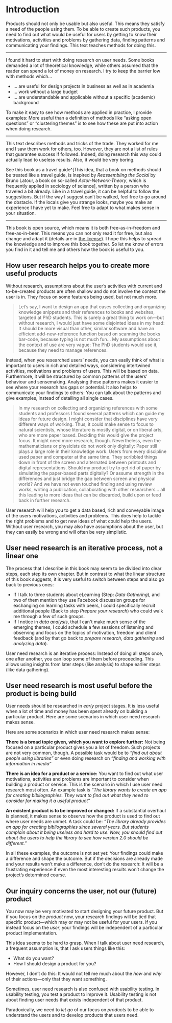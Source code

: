 # Introduction

<!-- TODO feels disjointed-->

Products should not only be usable but also useful. This means they satisfy a need of the people using them. To be able to create such products, you need to find out what would be useful for users by getting to know their motivations, activities and problems by gathering data, finding patterns and communicating your findings. This text teaches methods for doing this.

----------------

I found it hard to start with doing research on user needs. Some books demanded a lot of theoretical knowledge, while others assumed that the reader can spend a lot of money on research.  I try to keep the barrier low with methods which…

* … are useful for design projects in business as well as in academia
* … work without a large budget
* … are understandable and applicable without a specific (academic) background

To make it easy to see how methods are applied in practice, I provide examples: More useful than a definition of methods like “asking open questions” or “clustering themes” is to see how these are put into action when doing research.

---------------------

This text describes methods and tricks of the trade. They worked for me and I saw them work for others, too.  However, they are not a list of rules that guarantee success if followed. Indeed, doing research this way could actually lead to useless results. Also, it would be very boring. 

See this book as a travel guide^[This idea, that  a book on methods should be treated like a travel guide, is inspired by _Reassembling the Social_ by Bruno Latour, a book on so-called _Actor-Network-Theory_, which is frequently applied in sociology of science], written by a person who traveled a bit already. Like in a travel guide, it can be helpful to follow the suggestions. But if the way I suggest can’t be walked, feel free to go around the obstacle. If the locals give you strange looks, maybe you make an experience I have yet to make. Feel free to adapt to what makes sense in your situation.

----------

This book is open source, which means it is both free-as-in-freedom and free-as-in-beer. This means you can not only read it for free, but also change and adapt it (details are in [the license](#license)). <!-- TODO: Check link in generated file -->  I hope this helps to spread the knowledge and to improve this book together. So let me know of errors you find in it and tell me and others how the book is useful to you. 

## How user research helps you to create more useful products

 Without research, assumptions about the user’s activities with current and to-be-created products are often shallow and do not involve the context the user is in. They focus on some features being used, but not much more. 

 > Let’s say, I want to design an app that eases collecting and organizing knowledge snippets and their references to books and websites, targeted at PhD students. This is surely a great thing to work on—but without research, I would just have some disjointed ideas in my head: It should be more visual than other, similar software and have an efficient add-new-reference function based on scanning the books bar-code, because typing is not much fun… My assumptions about the context of use are very vague: The PhD students would use it, because they need to manage references.

 Instead, when you researched users’ needs, you can easily think of what is important to users in rich and detailed ways, considering intertwined activities, motivations and problems of users. This will be based on data. Furthermore, it will be structured by common patterns of the users’ behaviour and sensemaking. Analysing these patterns makes it easier to see where your research has gaps or potential. It also helps to communicate your findings to others: You can talk about the patterns and give examples, instead of detailing all single cases.  

> In my research on collecting and organizing references with some students and professors I found several patterns which can guide my ideas for future design. I might consider that disciplines have very different ways of working. Thus, it could make sense to focus to natural scientists, whose literature is mostly digital, or on liberal arts, who are more paper based. Deciding this would give the project focus. It might need more research, though. Nevertheless, even the mathematicians or physicists do not work only digitally: Paper still plays a large role in their knowledge work. Users from every discipline used paper and computer at the same time. They scribbled things down in front of the screen and alternated between printouts and digital representations. Should my product try to get rid of paper by simulating the paper-based parts digitally? Or assume strength in the differences and just bridge the gap between screen and physical world? 
> And we have not even touched finding and using review works, writing a publication, collaborating with other researchers… all this leading to more ideas that can be discarded, build upon or feed back in further research. 

User research will help you to get a data based, rich and conveyable image of the users motivations, activities and problems. This does help to tackle the right problems and to get new ideas of what could help the users.  Without user research, you may also have assumptions about the user, but they can easily be wrong and will often be very simplistic. 

## User need research is an iterative process, not a linear one

The process that I describe in this book may seem to be divided into clear steps, each step its own chapter. But in contrast to what the linear structure of this book suggests, it is very useful to switch between steps and also go back to previous ones:

* If I talk to three students about eLearning (Step: *Data Gathering*), and two of them mention they use Facebook discussion groups for exchanging on learning tasks with peers, I could specifically recruit additional people (Back to step *Prepare your research*) who could walk me through a few of such groups.
* If I notice in *data analysis*, that I can't make much sense of the emerging themes, I could schedule a few sessions of listening and observing and focus on the topics of motivation, freedom and client feedback (and by that go back to *prepare research*, *data gathering* and *analyzing data*).

User need research is an iterative process: Instead of doing all steps once, one after another, you can loop some of them before proceeding. This allows using insights from later steps (like analysis) to shape earlier steps (like data gathering).

## User need research is most useful before the product is being build

User needs should be researched in *early* project stages. It is less useful when a lot of time and money has been spent already on building a particular product.
Here are some scenarios in which user need research makes sense.

Here are some scenarios in which user need research makes sense:

**There is a broad topic given, which you want to explore further:**  Not being focused on a particular product gives you a lot of freedom. Such projects are not very common, though. A possible task would be to _“find out about people using libraries”_ or even doing research on _“finding and working with information in media”_


**There is an idea for a product or a service:** You want to find out what user motivations, activities and problems are important to consider when building a product or service. This is the scenario in which I use user need research most often. An example task is _“The library wants to create an app for creating bibliographies. They want to find out what they need to consider for making it a useful product”_

**An existent product is to be improved or changed:** If a substantial overhaul is planned, it makes sense to observe how the product is used to find out where user needs are unmet. A task could be: _“The library already provides an app for creating bibliographies since several years. But students complain about it being useless and hard to use. Now, you should find out about the users to help the library to see how version 2.0 should be different.”_

In all these examples, the outcome is not set yet: Your findings could make a difference and shape the outcome. But if the decisions are already made and your results won’t make a difference, don’t do the research: It will be a frustrating experience if even the most interesting results won’t change the project’s determined course.

## Our inquiry concerns the user, not our (future) product

You now may be very motivated to start designing your future product. But if you focus on the *product* now, your research findings will be tied that specific product—which may or may not be useful for your users. If you instead focus on the *user*, your findings will be independent of a particular product implementation.

This idea seems to be hard to grasp. When I talk about user need research, a frequent assumption is, that I ask users things like this:

* What do you want?
* How I should design a product for you?

However, I don’t do this: It would not tell me much about the *how* and *why* of their actions—only that they want something.

Sometimes, user need research is also confused with usability testing. In usability testing, you test a product to improve it. Usability testing is not about finding user needs that exists independent of that product.

Paradoxically, we need to *let go* of our focus on *products* to be able to understand the users and to develop products that users need.